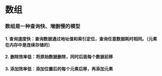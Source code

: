 # 数组

### 数组是一种查询快、增删慢的模型

#### 1. 查询速度快：查询数据通过地址值和索引定位，查询任意数据耗时相同。（元素在内存中是连续存储的）

#### 2. 删除效率低：将原始数据删除，同时后面每个数据前移

#### 3. 添加效率低：添加位置后的每个元素后移，再添加元素
